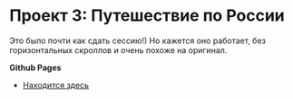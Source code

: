 # Проект 3: Путешествие по России

Это было почти как сдать сессию!) 
Но кажется оно работает, без горизонтальных скроллов и очень похоже на оригинал.

**Github Pages**

* [Находится здесь](https://clevergirafffa.github.io/russian-travel/index.html)


